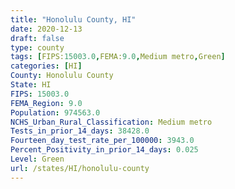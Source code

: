 ```yaml
---
title: "Honolulu County, HI"
date: 2020-12-13
draft: false
type: county
tags: [FIPS:15003.0,FEMA:9.0,Medium metro,Green]
categories: [HI]
County: Honolulu County
State: HI
FIPS: 15003.0
FEMA_Region: 9.0
Population: 974563.0
NCHS_Urban_Rural_Classification: Medium metro
Tests_in_prior_14_days: 38428.0
Fourteen_day_test_rate_per_100000: 3943.0
Percent_Positivity_in_prior_14_days: 0.025
Level: Green
url: /states/HI/honolulu-county
---
```



